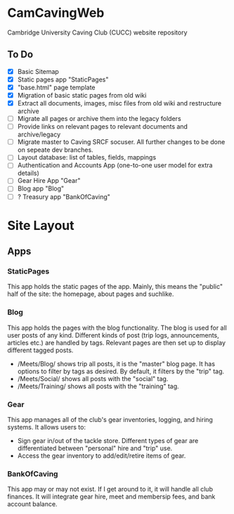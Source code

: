 # CamCavingWeb
Cambridge University Caving Club (CUCC) website repository

## To Do
- [x] Basic Sitemap
- [x] Static pages app "StaticPages"
- [x] "base.html" page template
- [x] Migration of basic static pages from old wiki
- [x] Extract all documents, images, misc files from old wiki and restructure archive
- [ ] Migrate all pages or archive them into the legacy folders
- [ ] Provide links on relevant pages to relevant documents and archive/legacy
- [ ] Migrate master to Caving SRCF socuser. All further changes to be done on sepeate dev branches.
- [ ] Layout database: list of tables, fields, mappings
- [ ] Authentication and Accounts App (one-to-one user model for extra details)
- [ ] Gear Hire App "Gear"
- [ ] Blog app "Blog"
- [ ] ? Treasury app "BankOfCaving"

# Site Layout
## Apps
### StaticPages
This app holds the static pages of the app. Mainly, this means the "public" half of the site: the homepage, about pages and suchlike.

### Blog
This app holds the pages with the blog functionality. The blog is used for all user posts of any kind. Different kinds of post (trip logs, announcements, articles etc.) are handled by tags. Relevant pages are then set up to display different tagged posts.

- /Meets/Blog/ shows trip all posts, it is the "master" blog page. It has options to filter by tags as desired. By default, it filters by the "trip" tag.
- /Meets/Social/ shows all posts with the "social" tag.
- /Meets/Training/ shows all posts with the "training" tag.

### Gear
This app manages all of the club's gear inventories, logging, and hiring systems. It allows users to:

- Sign gear in/out of the tackle store. Different types of gear are differentiated between "personal" hire and "trip" use.
- Access the gear inventory to add/edit/retire items of gear.

### BankOfCaving
This app may or may not exist. If I get around to it, it will handle all club finances. It will integrate gear hire, meet and membersip fees, and bank account balance.

